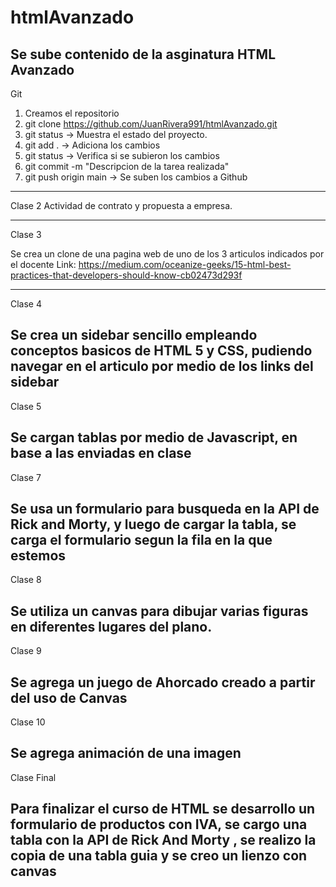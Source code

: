 # htmlAvanzado

## Se sube contenido de la asginatura HTML Avanzado

Git

1. Creamos el repositorio
2. git clone https://github.com/JuanRivera991/htmlAvanzado.git
3. git status -> Muestra el estado del proyecto.
4. git add . -> Adiciona los cambios
5. git status -> Verifica si se subieron los cambios
6. git commit -m "Descripcion de la tarea realizada"
7. git push origin main -> Se suben los cambios a Github

---

Clase 2
Actividad de contrato y propuesta a empresa.

---

Clase 3

Se crea un clone de una pagina web de uno de los 3 articulos indicados por el docente
Link: https://medium.com/oceanize-geeks/15-html-best-practices-that-developers-should-know-cb02473d293f

---

Clase 4

## Se crea un sidebar sencillo empleando conceptos basicos de HTML 5 y CSS, pudiendo navegar en el articulo por medio de los links del sidebar

Clase 5

## Se cargan tablas por medio de Javascript, en base a las enviadas en clase

Clase 7

## Se usa un formulario para busqueda en la API de Rick and Morty, y luego de cargar la tabla, se carga el formulario segun la fila en la que estemos

Clase 8

## Se utiliza un canvas para dibujar varias figuras en diferentes lugares del plano.

Clase 9

## Se agrega un juego de Ahorcado creado a partir del uso de Canvas

Clase 10

## Se agrega animación de una imagen

Clase Final

## Para finalizar el curso de HTML se desarrollo un formulario de productos con IVA, se cargo una tabla con la API de Rick And Morty , se realizo la copia de una tabla guia y se creo un lienzo con canvas
